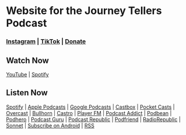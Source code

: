 # Website for the Journey Tellers Podcast

### [Instagram](https://instagram.com/journey.tellers) | [TikTok](https://tiktok.com/@journeytellers) | [Donate](https://buymeacoffee.com/journeytellers)

## Watch Now 
[YouTube](https://youtube.com/@JourneyTellers) | [Spotify](https://open.spotify.com/show/6QAqMcRyGUBL3tAyLa72dT)

## Listen Now
[Spotify](https://open.spotify.com/show/6QAqMcRyGUBL3tAyLa72dT) | [Apple Podcasts](https://podcasts.apple.com/podcast/id1679027751) | [Google Podcasts](https://podcasts.google.com/?feed=aHR0cHM6Ly9hbmNob3IuZm0vcy9kOTNiODBlYy9wb2RjYXN0L3Jzcw) | [Castbox](https://castbox.fm/vic/1679027751) | [Pocket Casts](https://pca.st/itunes/1679027751) | [Overcast](https://overcast.fm/itunes1679027751) | [Bullhorn](https://www.bullhorn.fm/podchaser/itunes/1679027751) | [Castro](https://castro.fm/itunes/167902775) | [Player FM](https://player.fm/subscribe?id=https://anchor.fm/s/d93b80ec/podcast/rss) | [Podcast Addict](https://podcastaddict.com/feed/https%3A%2F%2Fanchor.fm%2Fs%2Fd93b80ec%2Fpodcast%2Frss) | [Podbean](https://www.podbean.com/itunes/1679027751) | [Podhero](https://podhero.com/podcast/feed/https%3A%2F%2Fanchor.fm%2Fs%2Fd93b80ec%2Fpodcast%2Frss) | [Podcast Guru](https://app.podcastguru.io/podcast/1679027751) | [Podcast Republic](https://www.podcastrepublic.net/podcast/1679027751) | [Podfriend](https://web.podfriend.com/podcast/1679027751) | [RadioRepublic](http://radiopublic.com/https%3A%2F%2Fanchor.fm%2Fs%2Fd93b80ec%2Fpodcast%2Frss) | [Sonnet](https://sonnet.fm/p/1679027751) | [Subscribe on Android](https://subscribeonandroid.com/anchor.fm/s/d93b80ec/podcast/rss) | [RSS](https://anchor.fm/s/d93b80ec/podcast/rss)